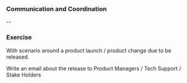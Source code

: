 ### Communication and Coordination

--

### Exercise

With scenario around a product launch / product change due to be released.

Write an email about the release to Product Managers / Tech Support / Stake Holders
